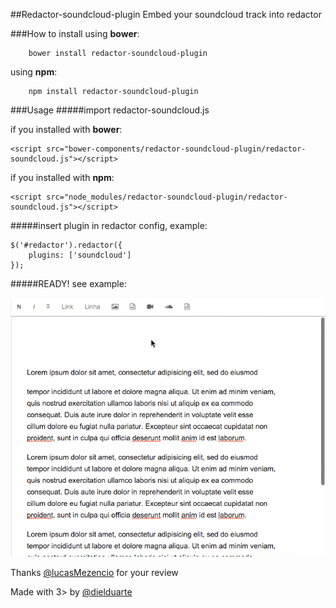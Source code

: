 ##Redactor-soundcloud-plugin
Embed your soundcloud track into redactor

###How to install
using __bower__:

```
	bower install redactor-soundcloud-plugin	
```

using __npm__:

```
	npm install redactor-soundcloud-plugin
```

###Usage
#####import redactor-soundcloud.js

if you installed with __bower__:

```
<script src="bower-components/redactor-soundcloud-plugin/redactor-soundcloud.js"></script>
```

if you installed with  __npm__:

```
<script src="node_modules/redactor-soundcloud-plugin/redactor-soundcloud.js"></script>
```

#####insert plugin in redactor config, example:

```
$('#redactor').redactor({
	plugins: ['soundcloud']
});

```

#####READY! see example:

![gif](example.gif)

Thanks [@lucasMezencio](https://github.com/lucasmezencio) for your review

Made with 3> by [@dielduarte](https:/github.com/dielduarte)
